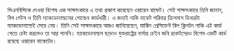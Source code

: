 সিএনবিসিকে দেওয়া বিশেষ এক সাক্ষাৎকারে এ তথ্য প্রকাশ করেছেন ওয়ারেন বাফেট। সেই সাক্ষাৎকারে তিনি জানান, বিল গেটস ও তিনি ম্যাকডোনাল্ডসের গোল্ডেন কার্ডধারী। এ জন্যই নাকি বাফেট পরিবার ক্রিসমাস ডিনারটা ম্যাকডোনাল্ডেই সেরে নেয়। তিনি সেই সাক্ষাৎকারে আরও জানিয়েছেন, মার্কিন প্রেসিডেন্ট বিল ক্লিনটন নাকি এই কার্ড পেতে চেষ্টা করলেও তা আর পাননি। ম্যাকডোনাল্ডস ছাড়াও যুক্তরাষ্ট্রের বার্গার চেইন জনি রকেটসেরও বিশেষ একটি কার্ড রয়েছে ওয়ারেন বাফেটের।

